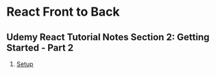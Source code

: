 # React Front to Back

## Udemy React Tutorial Notes Section 2: Getting Started - Part 2

1. [ Setup ](#set-up)


